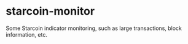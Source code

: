 # starcoin-monitor
Some Starcoin indicator monitoring, such as large transactions, block information, etc.
